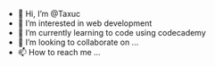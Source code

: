 - 👋 Hi, I’m @Taxuc
- 👀 I’m interested in web development
- 🌱 I’m currently learning to code using codecademy
- 💞️ I’m looking to collaborate on ...
- 📫 How to reach me ...

<!---
Taxuc/Taxuc is a ✨ special ✨ repository because its `README.md` (this file) appears on your GitHub profile.
You can click the Preview link to take a look at your changes.
--->
